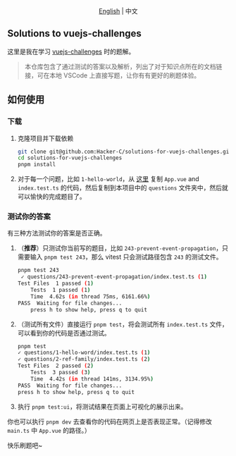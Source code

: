 <p align='center'>
<a href='./README.md'>English</a> | 中文
</p>

## Solutions to vuejs-challenges
这里是我在学习 [vuejs-challenges](https://github.com/webfansplz/vuejs-challenges) 时的题解。

> 本仓库包含了通过测试的答案以及解析，列出了对于知识点所在的文档链接，可在本地 VSCode 上直接写题，让你有有更好的刷题体验。

## 如何使用

### 下载

1. 克隆项目并下载依赖
    ```bash
    git clone git@github.com:Hacker-C/solutions-for-vuejs-challenges.git
    cd solutions-for-vuejs-challenges
    pnpm install
    ```
2. 对于每一个问题，比如 `1-hello-world`，从 [这里](https://github.com/webfansplz/vuejs-challenges/tree/main/questions) 复制 `App.vue` and `index.test.ts` 的代码，然后复制到本项目中的 `questions` 文件夹中，然后就可以愉快的完成题目了。

### 测试你的答案

有三种方法测试你的答案是否正确。

1. （**推荐**）只测试你当前写的题目，比如 `243-prevent-event-propagation`，只需要输入 `pnpm test 243`，那么 vitest 只会测试路径包含 `243` 的测试文件。
    ```bash
    pnpm test 243
     ✓ questions/243-prevent-event-propagation/index.test.ts (1)
    Test Files  1 passed (1)
        Tests  1 passed (1)
        Time  4.62s (in thread 75ms, 6161.66%)
    PASS  Waiting for file changes...
        press h to show help, press q to quit
    ```
2. （测试所有文件）直接运行 `pnpm test`，将会测试所有 `index.test.ts` 文件，可以看到你的代码是否通过测试。
    ```bash
    pnpm test
    ✓ questions/1-hello-word/index.test.ts (1)
    ✓ questions/2-ref-family/index.test.ts (2)
    Test Files  2 passed (2)
        Tests  3 passed (3)
        Time  4.42s (in thread 141ms, 3134.95%)
    PASS  Waiting for file changes...
    press h to show help, press q to quit
    ```

3. 执行 `pnpm test:ui`，将测试结果在页面上可视化的展示出来。

你也可以执行 `pnpm dev` 去查看你的代码在网页上是否表现正常。（记得修改 `main.ts` 中 `App.vue` 的路径。）

快乐刷题吧~


